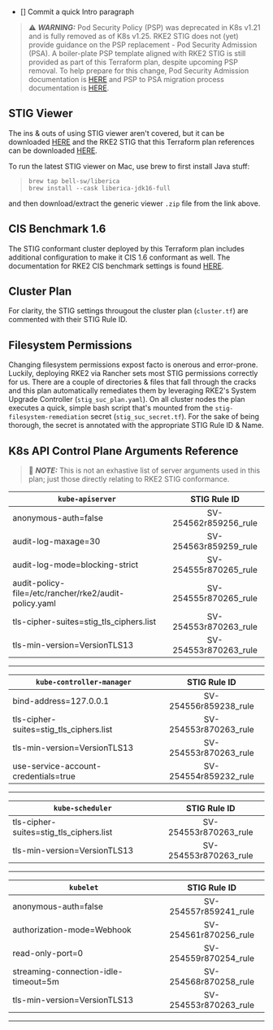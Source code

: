 - [] Commit a quick Intro paragraph

> :warning: ***WARNING:*** Pod Security Policy (PSP) was deprecated in K8s v1.21 and is fully removed as of K8s v1.25.  RKE2 STIG does not (yet) provide guidance on the PSP replacement - Pod Security Admission (PSA).  A boiler-plate PSP template aligned with RKE2 STIG is still provided as part of this Terraform plan, despite upcoming PSP removal. To help prepare for this change, Pod Security Admission documentation is [HERE](https://kubernetes.io/docs/concepts/security/pod-security-admission/) and PSP to PSA migration process documentation is [HERE](https://kubernetes.io/docs/tasks/configure-pod-container/migrate-from-psp/).

## STIG Viewer

The ins & outs of using STIG viewer aren't covered, but it can be downloaded [HERE](https://public.cyber.mil/stigs/srg-stig-tools/) and the RKE2 STIG that this Terraform plan references can be downloaded [HERE](https://dl.dod.cyber.mil/wp-content/uploads/stigs/zip/U_RGS_RKE2_V1R2_STIG.zip).

To run the latest STIG viewer on Mac, use brew to first install Java stuff:

>```console
>brew tap bell-sw/liberica
>brew install --cask liberica-jdk16-full
>```

and then download/extract the generic viewer `.zip` file from the link above.

## CIS Benchmark 1.6

The STIG conformant cluster deployed by this Terraform plan includes additional configuration to make it CIS 1.6 conformant as well. The documentation for RKE2 CIS benchmark settings is found [HERE](https://rancher.github.io/rke2-docs/security/cis_self_assessment16).

## Cluster Plan

For clarity, the STIG settings througout the cluster plan (`cluster.tf`) are commented with their STIG Rule ID.

## Filesystem Permissions

Changing filesystem permissions expost facto is onerous and error-prone.  Luckily, deploying RKE2 via Rancher sets most STIG permissions correctly for us.
There are a couple of directories & files that fall through the cracks and this plan automatically remediates them by leveraging RKE2's System Upgrade Controller (`stig_suc_plan.yaml`).  On all cluster nodes the plan executes a quick, simple bash script that's mounted from the `stig-filesystem-remediation` secret (`stig_suc_secret.tf`).  For the sake of being thorough, the secret is annotated with the appropriate STIG Rule ID & Name.

## K8s API Control Plane Arguments Reference

> :memo: ***NOTE:*** This is not an exhastive list of server arguments used in this plan; just those directly relating to RKE2 STIG conformance.

| `kube-apiserver` | STIG Rule ID |
| ---------------- | :----------: |
| anonymous-auth=false | SV-254562r859256_rule |
| audit-log-maxage=30 | SV-254563r859259_rule |
| audit-log-mode=blocking-strict | SV-254555r870265_rule |
| audit-policy-file=/etc/rancher/rke2/audit-policy.yaml | SV-254555r870265_rule |
| tls-cipher-suites=stig_tls_ciphers.list | SV-254553r870263_rule |
| tls-min-version=VersionTLS13 | SV-254553r870263_rule |

---

| `kube-controller-manager` | STIG Rule ID |
| ------------------------- | :----------: |
| bind-address=127.0.0.1 | SV-254556r859238_rule |
| tls-cipher-suites=stig_tls_ciphers.list | SV-254553r870263_rule |
| tls-min-version=VersionTLS13 | SV-254553r870263_rule |
| use-service-account-credentials=true | SV-254554r859232_rule |

---

| `kube-scheduler` | STIG Rule ID |
| ---------------- | :----------: |
| tls-cipher-suites=stig_tls_ciphers.list | SV-254553r870263_rule |
| tls-min-version=VersionTLS13 | SV-254553r870263_rule |

---

| `kubelet` | STIG Rule ID |
| --------- | :----------: |
| anonymous-auth=false | SV-254557r859241_rule |
| authorization-mode=Webhook | SV-254561r870256_rule |
| read-only-port=0 | SV-254559r870254_rule |
| streaming-connection-idle-timeout=5m | SV-254568r870258_rule |
| tls-min-version=VersionTLS13 | SV-254553r870263_rule |

---
